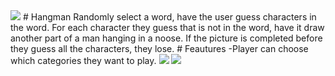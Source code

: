 <img src="https://prnt.sc/xv8Ipcp_NxCm">
# Hangman
Randomly select a word, have the user guess characters in the word. For each character they guess that is not in the word, have it draw another part of a man hanging in a noose. If the picture is completed before they guess all the characters, they lose.
# Feautures
  -Player can choose which categories they want to play.
<img src="https://prnt.sc/BL1gFaK1UQlp">
<img src="https://prnt.sc/9KqOnl81kxo8">
